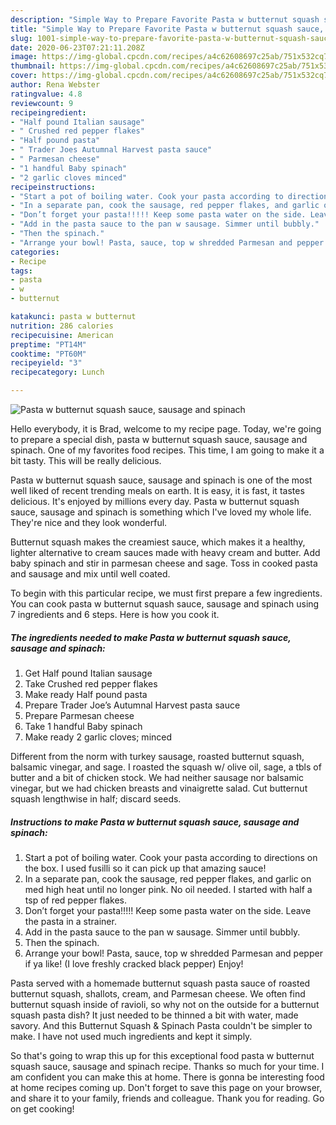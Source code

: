 ```yaml
---
description: "Simple Way to Prepare Favorite Pasta w butternut squash sauce, sausage and spinach"
title: "Simple Way to Prepare Favorite Pasta w butternut squash sauce, sausage and spinach"
slug: 1001-simple-way-to-prepare-favorite-pasta-w-butternut-squash-sauce-sausage-and-spinach
date: 2020-06-23T07:21:11.208Z
image: https://img-global.cpcdn.com/recipes/a4c62608697c25ab/751x532cq70/pasta-w-butternut-squash-sauce-sausage-and-spinach-recipe-main-photo.jpg
thumbnail: https://img-global.cpcdn.com/recipes/a4c62608697c25ab/751x532cq70/pasta-w-butternut-squash-sauce-sausage-and-spinach-recipe-main-photo.jpg
cover: https://img-global.cpcdn.com/recipes/a4c62608697c25ab/751x532cq70/pasta-w-butternut-squash-sauce-sausage-and-spinach-recipe-main-photo.jpg
author: Rena Webster
ratingvalue: 4.8
reviewcount: 9
recipeingredient:
- "Half pound Italian sausage"
- " Crushed red pepper flakes"
- "Half pound pasta"
- " Trader Joes Autumnal Harvest pasta sauce"
- " Parmesan cheese"
- "1 handful Baby spinach"
- "2 garlic cloves minced"
recipeinstructions:
- "Start a pot of boiling water. Cook your pasta according to directions on the box. I used fusilli so it can pick up that amazing sauce!"
- "In a separate pan, cook the sausage, red pepper flakes, and garlic on med high heat until no longer pink. No oil needed. I started with half a tsp of red pepper flakes."
- "Don’t forget your pasta!!!!! Keep some pasta water on the side. Leave the pasta in a strainer."
- "Add in the pasta sauce to the pan w sausage. Simmer until bubbly."
- "Then the spinach."
- "Arrange your bowl! Pasta, sauce, top w shredded Parmesan and pepper if ya like! (I love freshly cracked black pepper) Enjoy!"
categories:
- Recipe
tags:
- pasta
- w
- butternut

katakunci: pasta w butternut 
nutrition: 286 calories
recipecuisine: American
preptime: "PT14M"
cooktime: "PT60M"
recipeyield: "3"
recipecategory: Lunch

---
```



![Pasta w butternut squash sauce, sausage and spinach](https://img-global.cpcdn.com/recipes/a4c62608697c25ab/751x532cq70/pasta-w-butternut-squash-sauce-sausage-and-spinach-recipe-main-photo.jpg)

Hello everybody, it is Brad, welcome to my recipe page. Today, we're going to prepare a special dish, pasta w butternut squash sauce, sausage and spinach. One of my favorites food recipes. This time, I am going to make it a bit tasty. This will be really delicious.

Pasta w butternut squash sauce, sausage and spinach is one of the most well liked of recent trending meals on earth. It is easy, it is fast, it tastes delicious. It's enjoyed by millions every day. Pasta w butternut squash sauce, sausage and spinach is something which I've loved my whole life. They're nice and they look wonderful.

Butternut squash makes the creamiest sauce, which makes it a healthy, lighter alternative to cream sauces made with heavy cream and butter. Add baby spinach and stir in parmesan cheese and sage. Toss in cooked pasta and sausage and mix until well coated.


To begin with this particular recipe, we must first prepare a few ingredients. You can cook pasta w butternut squash sauce, sausage and spinach using 7 ingredients and 6 steps. Here is how you cook it.

<!--inarticleads1-->

##### The ingredients needed to make Pasta w butternut squash sauce, sausage and spinach:

1. Get Half pound Italian sausage
1. Take  Crushed red pepper flakes
1. Make ready Half pound pasta
1. Prepare  Trader Joe’s Autumnal Harvest pasta sauce
1. Prepare  Parmesan cheese
1. Take 1 handful Baby spinach
1. Make ready 2 garlic cloves; minced


Different from the norm with turkey sausage, roasted butternut squash, balsamic vinegar, and sage. I roasted the squash w/ olive oil, sage, a tbls of butter and a bit of chicken stock. We had neither sausage nor balsamic vinegar, but we had chicken breasts and vinaigrette salad. Cut butternut squash lengthwise in half; discard seeds. 

<!--inarticleads2-->

##### Instructions to make Pasta w butternut squash sauce, sausage and spinach:

1. Start a pot of boiling water. Cook your pasta according to directions on the box. I used fusilli so it can pick up that amazing sauce!
1. In a separate pan, cook the sausage, red pepper flakes, and garlic on med high heat until no longer pink. No oil needed. I started with half a tsp of red pepper flakes.
1. Don’t forget your pasta!!!!! Keep some pasta water on the side. Leave the pasta in a strainer.
1. Add in the pasta sauce to the pan w sausage. Simmer until bubbly.
1. Then the spinach.
1. Arrange your bowl! Pasta, sauce, top w shredded Parmesan and pepper if ya like! (I love freshly cracked black pepper) Enjoy!


Pasta served with a homemade butternut squash pasta sauce of roasted butternut squash, shallots, cream, and Parmesan cheese. We often find butternut squash inside of ravioli, so why not on the outside for a butternut squash pasta dish? It just needed to be thinned a bit with water, made savory. And this Butternut Squash &amp; Spinach Pasta couldn&#39;t be simpler to make. I have not used much ingredients and kept it simply. 

So that's going to wrap this up for this exceptional food pasta w butternut squash sauce, sausage and spinach recipe. Thanks so much for your time. I am confident you can make this at home. There is gonna be interesting food at home recipes coming up. Don't forget to save this page on your browser, and share it to your family, friends and colleague. Thank you for reading. Go on get cooking!
